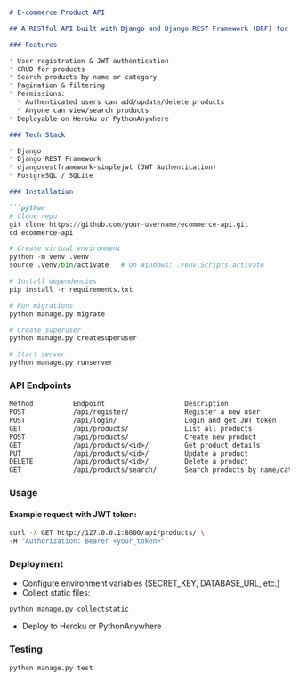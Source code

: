 ```markdown

# E-commerce Product API

## A RESTful API built with Django and Django REST Framework (DRF) for managing users and products in an e-commerce platform.

### Features

* User registration & JWT authentication
* CRUD for products
* Search products by name or category
* Pagination & filtering
* Permissions:
  * Authenticated users can add/update/delete products
  * Anyone can view/search products
* Deployable on Heroku or PythonAnywhere

### Tech Stack

* Django
* Django REST Framework
* djangorestframework-simplejwt (JWT Authentication)
* PostgreSQL / SQLite

### Installation

```python
# Clone repo
git clone https://github.com/your-username/ecommerce-api.git
cd ecommerce-api

# Create virtual environment
python -m venv .venv
source .venv/bin/activate   # On Windows: .venv\Scripts\activate

# Install dependencies
pip install -r requirements.txt

# Run migrations
python manage.py migrate

# Create superuser
python manage.py createsuperuser

# Start server
python manage.py runserver
```

### API Endpoints

```graphql
Method	        Endpoint	                Description
POST	        /api/register/	            Register a new user
POST	        /api/login/	                Login and get JWT token
GET	            /api/products/	            List all products
POST	        /api/products/	            Create new product
GET	            /api/products/<id>/	        Get product details
PUT	            /api/products/<id>/	        Update a product
DELETE	        /api/products/<id>/	        Delete a product
GET	            /api/products/search/	    Search products by name/category 
```

### Usage

#### Example request with JWT token:
```bash
curl -X GET http://127.0.0.1:8000/api/products/ \
-H "Authorization: Bearer <your_token>"
```

### Deployment

* Configure environment variables (SECRET_KEY, DATABASE_URL, etc.)
* Collect static files:
```bash
python manage.py collectstatic
```
* Deploy to Heroku or PythonAnywhere

### Testing

```bash
python manage.py test
```
```